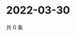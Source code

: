 # 2022-03-30

共 0 条

<!-- BEGIN WEIBO -->
<!-- 最后更新时间 Wed Mar 30 2022 03:10:30 GMT+0800 (China Standard Time) -->

<!-- END WEIBO -->
